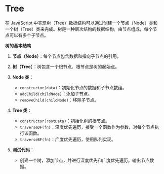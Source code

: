 # Tree

在 JavaScript 中实现树（Tree）数据结构可以通过创建一个节点（Node）类和一个树（Tree）类来完成。树是一种层次结构的数据结构，由节点组成，每个节点可以有多个子节点。

**树的基本结构**

1. **节点（Node）**：每个节点包含数据和指向子节点的引用。
2. **树（Tree）**：树包含一个根节点，根节点是树的起始点。

1. **Node 类**：
   - `constructor(data)`：初始化节点的数据和子节点数组。
   - `addChild(childNode)`：添加子节点。
   - `removeChild(childNode)`：移除子节点。
2. **Tree 类**：
   - `constructor(rootData)`：初始化树的根节点。
   - `traverseDF(fn)`：深度优先遍历，接受一个函数作为参数，对每个节点执行该函数。
   - `traverseBF(fn)`：广度优先遍历，使用队列实现。
3. **测试代码**：
   - 创建一个树，添加节点，并进行深度优先和广度优先遍历，输出节点数据。